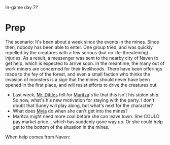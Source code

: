 In-game day 7?
# Prep
The scenario: It's been about a week since the events in the mines. Since then, nobody has been able to enter. One group tried, and was quickly repelled by the creatures with a few serious (but no life-threatening) injuries. As a result, a messenger was sent to the nearby city of Naven to get help, which is expected to arrive soon. In the meantime, the many out of work miners are concerned for their livelihoods. There have been offerings made to the fey of the forest, and even a small faction who thinks the invasion of monsters is a sign that the mines should never have been opened in the first place, and will resist efforts to drive the creatures out.

- Last week, [Mr. Dittles](../../Player%20Characters/Mr.%20Dittles.md) fell for [Maritza](../../Player%20Characters/Maritza%20Reddington.md)'s lie that this isn't his stolen ship. So now, what's his new motivation for staying with the party. I don't doubt that Sunny will play along, but what's next for the character?
- What does [Myla](../../Player%20Characters/Myla.md) do when she can't get into the mines?
- Maritza might need more coal before she can leave town. She COULD pay market price... which has suddenly gone way up. Or she could help get to the bottom of the situation in the mines.

When help comes from Naven: